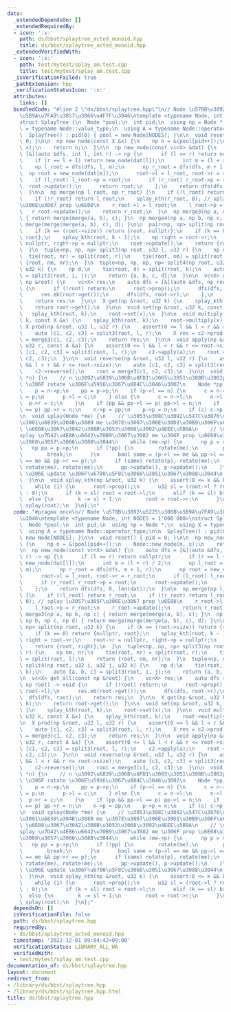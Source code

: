 ```yaml
---
data:
  _extendedDependsOn: []
  _extendedRequiredBy:
  - icon: ':x:'
    path: ds/bbst/splaytree_acted_monoid.hpp
    title: ds/bbst/splaytree_acted_monoid.hpp
  _extendedVerifiedWith:
  - icon: ':x:'
    path: test/mytest/splay_am.test.cpp
    title: test/mytest/splay_am.test.cpp
  _isVerificationFailed: true
  _pathExtension: hpp
  _verificationStatusIcon: ':x:'
  attributes:
    links: []
  bundledCode: "#line 2 \"ds/bbst/splaytree.hpp\"\n// Node \u578B\u3092\u5225\u306B\
    \u5B9A\u7FA9\u3057\u3066\u4F7F\u3046\ntemplate <typename Node, int NODES = 1'000'000>\n\
    struct SplayTree {\n  Node *pool;\n  int pid;\n  using np = Node *;\n  using X\
    \ = typename Node::value_type;\n  using A = typename Node::operator_type;\n\n\
    \  SplayTree() : pid(0) { pool = new Node[NODES]; }\n\n  void reset() { pid =\
    \ 0; }\n\n  np new_node(const X &x) {\n    np n = &(pool[pid++]);\n    Node::new_node(n,\
    \ x);\n    return n;\n  }\n\n  np new_node(const vc<X> &dat) {\n    auto dfs =\
    \ [&](auto &dfs, int l, int r) -> np {\n      if (l == r) return nullptr;\n  \
    \    if (r == l + 1) return new_node(dat[l]);\n      int m = (l + r) / 2;\n  \
    \    np l_root = dfs(dfs, l, m);\n      np r_root = dfs(dfs, m + 1, r);\n    \
    \  np root = new_node(dat[m]);\n      root->l = l_root, root->r = r_root;\n  \
    \    if (l_root) l_root->p = root;\n      if (r_root) r_root->p = root;\n    \
    \  root->update();\n      return root;\n    };\n    return dfs(dfs, 0, len(dat));\n\
    \  }\n\n  np merge(np l_root, np r_root) {\n    if (!l_root) return r_root;\n\
    \    if (!r_root) return l_root;\n    splay_kth(r_root, 0); // splay \u3057\u305F\
    \u306E\u3067 prop \u6E08\n    r_root->l = l_root;\n    l_root->p = r_root;\n \
    \   r_root->update();\n    return r_root;\n  }\n  np merge3(np a, np b, np c)\
    \ { return merge(merge(a, b), c); }\n  np merge4(np a, np b, np c, np d) { return\
    \ merge(merge(merge(a, b), c), d); }\n\n  pair<np, np> split(np root, u32 k) {\n\
    \    if (k == (root->size)) return {root, nullptr};\n    if (k == 0) return {nullptr,\
    \ root};\n    splay_kth(root, k - 1);\n    np right = root->r;\n    root->r =\
    \ nullptr, right->p = nullptr;\n    root->update();\n    return {root, right};\n\
    \  }\n  tuple<np, np, np> split3(np root, u32 l, u32 r) {\n    np nm, nr;\n  \
    \  tie(root, nr) = split(root, r);\n    tie(root, nm) = split(root, l);\n    return\
    \ {root, nm, nr};\n  }\n  tuple<np, np, np, np> split4(np root, u32 i, u32 j,\
    \ u32 k) {\n    np d;\n    tie(root, d) = split(root, k);\n    auto [a, b, c]\
    \ = split3(root, i, j);\n    return {a, b, c, d};\n  }\n\n  vc<X> get_all(const\
    \ np &root) {\n    vc<X> res;\n    auto dfs = [&](auto &dfs, np root) -> void\
    \ {\n      if (!root) return;\n      root->prop();\n      dfs(dfs, root->l);\n\
    \      res.eb(root->get());\n      dfs(dfs, root->r);\n    };\n    dfs(dfs, root);\n\
    \    return res;\n  }\n\n  X get(np &root, u32 k) {\n    splay_kth(root, k);\n\
    \    return root->get();\n  }\n\n  void set(np &root, u32 k, const X &x) {\n \
    \   splay_kth(root, k);\n    root->set(x);\n  }\n\n  void multiply(np &root, u32\
    \ k, const X &x) {\n    splay_kth(root, k);\n    root->multiply(x);\n  }\n\n \
    \ X prod(np &root, u32 l, u32 r) {\n    assert(0 <= l && l < r && r <= root->size);\n\
    \    auto [c1, c2, c3] = split3(root, l, r);\n    X res = c2->prod;\n    root\
    \ = merge3(c1, c2, c3);\n    return res;\n  }\n\n  void apply(np &root, u32 l,\
    \ u32 r, const A &a) {\n    assert(0 <= l && l < r && r <= root->size);\n    auto\
    \ [c1, c2, c3] = split3(root, l, r);\n    c2->apply(a);\n    root = merge3(c1,\
    \ c2, c3);\n  }\n\n  void reverse(np &root, u32 l, u32 r) {\n    assert(0 <= l\
    \ && l < r && r <= root->size);\n    auto [c1, c2, c3] = split3(root, l, r);\n\
    \    c2->reverse();\n    root = merge3(c1, c2, c3);\n  }\n\n  void rotate(Node\
    \ *n) {\n    // n \u3092\u6839\u306B\u8FD1\u3065\u3051\u308B\u3002prop, update\
    \ \u306F rotate \u306E\u5916\u3067\u884C\u3046\u3002\n    Node *pp, *p, *c;\n\
    \    p = n->p;\n    pp = p->p;\n    if (p->l == n) {\n      c = n->r;\n      n->r\
    \ = p;\n      p->l = c;\n    } else {\n      c = n->l;\n      n->l = p;\n    \
    \  p->r = c;\n    }\n    if (pp && pp->l == p) pp->l = n;\n    if (pp && pp->r\
    \ == p) pp->r = n;\n    n->p = pp;\n    p->p = n;\n    if (c) c->p = p;\n  }\n\
    \n  void splay(Node *me) {\n    // \u3053\u308C\u3092\u547C\u3076\u6642\u70B9\u3067\
    \u3001\u6839\u304B\u3089 me \u307E\u3067\u306E\u30D1\u30B9\u306F\u65E2\u306B prop\
    \ \u6E08\u3067\u3042\u308B\u3053\u3068\u3092\u4EEE\u5B9A\n    // \u7279\u306B\u3001\
    splay \u7D42\u4E86\u6642\u70B9\u3067\u3082 me \u306F prop \u6E08\u3067\u3042\u308B\
    \u3068\u3057\u3066\u3088\u3044\n    while (me->p) {\n      np p = me->p;\n   \
    \   np pp = p->p;\n      if (!pp) {\n        rotate(me);\n        p->update();\n\
    \        break;\n      }\n      bool same = (p->l == me && pp->l == p) || (p->r\
    \ == me && pp->r == p);\n      if (same) rotate(p), rotate(me);\n      if (!same)\
    \ rotate(me), rotate(me);\n      pp->update(), p->update();\n    }\n    // me\
    \ \u306E update \u306F\u6700\u5F8C\u3060\u3051\u3067\u3088\u3044\n    me->update();\n\
    \  }\n\n  void splay_kth(np &root, u32 k) {\n    assert(0 <= k && k < (root->size));\n\
    \    while (1) {\n      root->prop();\n      u32 sl = (root->l ? root->l->size\
    \ : 0);\n      if (k < sl) root = root->l;\n      elif (k == sl) break;\n    \
    \  else {\n        k -= sl + 1;\n        root = root->r;\n      }\n    }\n   \
    \ splay(root);\n  }\n};\n"
  code: "#pragma once\n// Node \u578B\u3092\u5225\u306B\u5B9A\u7FA9\u3057\u3066\u4F7F\
    \u3046\ntemplate <typename Node, int NODES = 1'000'000>\nstruct SplayTree {\n\
    \  Node *pool;\n  int pid;\n  using np = Node *;\n  using X = typename Node::value_type;\n\
    \  using A = typename Node::operator_type;\n\n  SplayTree() : pid(0) { pool =\
    \ new Node[NODES]; }\n\n  void reset() { pid = 0; }\n\n  np new_node(const X &x)\
    \ {\n    np n = &(pool[pid++]);\n    Node::new_node(n, x);\n    return n;\n  }\n\
    \n  np new_node(const vc<X> &dat) {\n    auto dfs = [&](auto &dfs, int l, int\
    \ r) -> np {\n      if (l == r) return nullptr;\n      if (r == l + 1) return\
    \ new_node(dat[l]);\n      int m = (l + r) / 2;\n      np l_root = dfs(dfs, l,\
    \ m);\n      np r_root = dfs(dfs, m + 1, r);\n      np root = new_node(dat[m]);\n\
    \      root->l = l_root, root->r = r_root;\n      if (l_root) l_root->p = root;\n\
    \      if (r_root) r_root->p = root;\n      root->update();\n      return root;\n\
    \    };\n    return dfs(dfs, 0, len(dat));\n  }\n\n  np merge(np l_root, np r_root)\
    \ {\n    if (!l_root) return r_root;\n    if (!r_root) return l_root;\n    splay_kth(r_root,\
    \ 0); // splay \u3057\u305F\u306E\u3067 prop \u6E08\n    r_root->l = l_root;\n\
    \    l_root->p = r_root;\n    r_root->update();\n    return r_root;\n  }\n  np\
    \ merge3(np a, np b, np c) { return merge(merge(a, b), c); }\n  np merge4(np a,\
    \ np b, np c, np d) { return merge(merge(merge(a, b), c), d); }\n\n  pair<np,\
    \ np> split(np root, u32 k) {\n    if (k == (root->size)) return {root, nullptr};\n\
    \    if (k == 0) return {nullptr, root};\n    splay_kth(root, k - 1);\n    np\
    \ right = root->r;\n    root->r = nullptr, right->p = nullptr;\n    root->update();\n\
    \    return {root, right};\n  }\n  tuple<np, np, np> split3(np root, u32 l, u32\
    \ r) {\n    np nm, nr;\n    tie(root, nr) = split(root, r);\n    tie(root, nm)\
    \ = split(root, l);\n    return {root, nm, nr};\n  }\n  tuple<np, np, np, np>\
    \ split4(np root, u32 i, u32 j, u32 k) {\n    np d;\n    tie(root, d) = split(root,\
    \ k);\n    auto [a, b, c] = split3(root, i, j);\n    return {a, b, c, d};\n  }\n\
    \n  vc<X> get_all(const np &root) {\n    vc<X> res;\n    auto dfs = [&](auto &dfs,\
    \ np root) -> void {\n      if (!root) return;\n      root->prop();\n      dfs(dfs,\
    \ root->l);\n      res.eb(root->get());\n      dfs(dfs, root->r);\n    };\n  \
    \  dfs(dfs, root);\n    return res;\n  }\n\n  X get(np &root, u32 k) {\n    splay_kth(root,\
    \ k);\n    return root->get();\n  }\n\n  void set(np &root, u32 k, const X &x)\
    \ {\n    splay_kth(root, k);\n    root->set(x);\n  }\n\n  void multiply(np &root,\
    \ u32 k, const X &x) {\n    splay_kth(root, k);\n    root->multiply(x);\n  }\n\
    \n  X prod(np &root, u32 l, u32 r) {\n    assert(0 <= l && l < r && r <= root->size);\n\
    \    auto [c1, c2, c3] = split3(root, l, r);\n    X res = c2->prod;\n    root\
    \ = merge3(c1, c2, c3);\n    return res;\n  }\n\n  void apply(np &root, u32 l,\
    \ u32 r, const A &a) {\n    assert(0 <= l && l < r && r <= root->size);\n    auto\
    \ [c1, c2, c3] = split3(root, l, r);\n    c2->apply(a);\n    root = merge3(c1,\
    \ c2, c3);\n  }\n\n  void reverse(np &root, u32 l, u32 r) {\n    assert(0 <= l\
    \ && l < r && r <= root->size);\n    auto [c1, c2, c3] = split3(root, l, r);\n\
    \    c2->reverse();\n    root = merge3(c1, c2, c3);\n  }\n\n  void rotate(Node\
    \ *n) {\n    // n \u3092\u6839\u306B\u8FD1\u3065\u3051\u308B\u3002prop, update\
    \ \u306F rotate \u306E\u5916\u3067\u884C\u3046\u3002\n    Node *pp, *p, *c;\n\
    \    p = n->p;\n    pp = p->p;\n    if (p->l == n) {\n      c = n->r;\n      n->r\
    \ = p;\n      p->l = c;\n    } else {\n      c = n->l;\n      n->l = p;\n    \
    \  p->r = c;\n    }\n    if (pp && pp->l == p) pp->l = n;\n    if (pp && pp->r\
    \ == p) pp->r = n;\n    n->p = pp;\n    p->p = n;\n    if (c) c->p = p;\n  }\n\
    \n  void splay(Node *me) {\n    // \u3053\u308C\u3092\u547C\u3076\u6642\u70B9\u3067\
    \u3001\u6839\u304B\u3089 me \u307E\u3067\u306E\u30D1\u30B9\u306F\u65E2\u306B prop\
    \ \u6E08\u3067\u3042\u308B\u3053\u3068\u3092\u4EEE\u5B9A\n    // \u7279\u306B\u3001\
    splay \u7D42\u4E86\u6642\u70B9\u3067\u3082 me \u306F prop \u6E08\u3067\u3042\u308B\
    \u3068\u3057\u3066\u3088\u3044\n    while (me->p) {\n      np p = me->p;\n   \
    \   np pp = p->p;\n      if (!pp) {\n        rotate(me);\n        p->update();\n\
    \        break;\n      }\n      bool same = (p->l == me && pp->l == p) || (p->r\
    \ == me && pp->r == p);\n      if (same) rotate(p), rotate(me);\n      if (!same)\
    \ rotate(me), rotate(me);\n      pp->update(), p->update();\n    }\n    // me\
    \ \u306E update \u306F\u6700\u5F8C\u3060\u3051\u3067\u3088\u3044\n    me->update();\n\
    \  }\n\n  void splay_kth(np &root, u32 k) {\n    assert(0 <= k && k < (root->size));\n\
    \    while (1) {\n      root->prop();\n      u32 sl = (root->l ? root->l->size\
    \ : 0);\n      if (k < sl) root = root->l;\n      elif (k == sl) break;\n    \
    \  else {\n        k -= sl + 1;\n        root = root->r;\n      }\n    }\n   \
    \ splay(root);\n  }\n};"
  dependsOn: []
  isVerificationFile: false
  path: ds/bbst/splaytree.hpp
  requiredBy:
  - ds/bbst/splaytree_acted_monoid.hpp
  timestamp: '2022-12-01 09:04:42+09:00'
  verificationStatus: LIBRARY_ALL_WA
  verifiedWith:
  - test/mytest/splay_am.test.cpp
documentation_of: ds/bbst/splaytree.hpp
layout: document
redirect_from:
- /library/ds/bbst/splaytree.hpp
- /library/ds/bbst/splaytree.hpp.html
title: ds/bbst/splaytree.hpp
---
```

